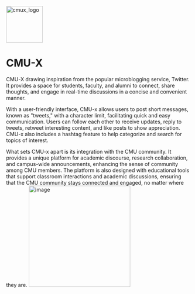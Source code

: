 <img width="100" alt="cmux_logo" src="https://github.com/chuanxizS2023/CMU-X/assets/123205746/04bfc7ec-f829-4735-8fbd-539ff7210945"> 

# CMU-X 

CMU-X drawing inspiration from the popular microblogging service, Twitter. It provides a space for students, faculty, and alumni to connect, share thoughts, and engage in real-time discussions in a concise and convenient manner.

With a user-friendly interface, CMU-x allows users to post short messages, known as "tweets," with a character limit, facilitating quick and easy communication. Users can follow each other to receive updates, reply to tweets, retweet interesting content, and like posts to show appreciation. CMU-x also includes a hashtag feature to help categorize and search for topics of interest.

What sets CMU-x apart is its integration with the CMU community. It provides a unique platform for academic discourse, research collaboration, and campus-wide announcements, enhancing the sense of community among CMU members. The platform is also designed with educational tools that support classroom interactions and academic discussions, ensuring that the CMU community stays connected and engaged, no matter where they are.
<img width="277" alt="image" src="https://github.com/chuanxizS2023/CMU-X/assets/123205746/0786990e-d5c1-4c78-83cd-b31f48ce8fdf">
